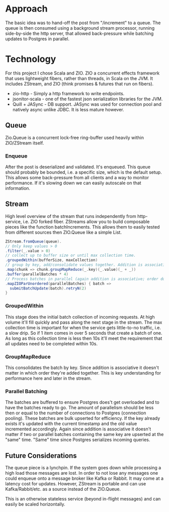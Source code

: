 # Approach
The basic idea was to hand-off the post from "/increment" to a queue. The queue is then consumed
using a background stream processor, running side-by-side the http server, that allowed back-pressure while batching updates to Postgres in parallel.

# Technology
For this project I chose Scala and ZIO. ZIO a concurrent effects framework that uses lightweight
fibers, rather than threads, in Scala on the JVM. It includes ZStream, and ZIO (think promises & futures that run on fibers).

* zio-http - Simply a http framework to write endpoints.
* jsonitor-scala - one of the fastest json serialization libraries for the JVM.
* Quill + JASync - DB support. JASync was used for connection pool and natively async unlike JDBC. It is less mature however.

## Queue
Zio.Queue is a concurrent lock-free ring-buffer used heavily within ZIO/ZStream itself.

### Enqueue
After the post is deserialized and validated. It's enqueued. This queue should probably be bounded, i.e. a specific size, which is the default setup. This allows some back-pressure from all clients and a way to monitor performance. If it's slowing down we can easily autoscale on that information.

## Stream

High level overview of the stream that runs independently from http-service, i.e. ZIO forked fiber. ZStreams allow you to build composable pieces like the function batchIncrements. This allows them to easily tested from different sources then ZIO.Queue like a simple List.


```scala
ZStream.fromQueue(queue).
// Only keep values > 0
.filter(_.value > 0)
// collect up to buffer size or until max collection time.
.groupedWithin(bufferSize, maxCollection)
// group by key, add/consolidate values together. Addition is associative.
.map(chunk => chunk.groupMapReduce(_.key)(_.value)(_ + _))
.buffer(parallelBatches * 4)
// Process batches in parallel (again addition is associative; order doesn't matter).
.mapZIOParUnordered(parallelBatches) { batch =>
  submitBatchUpdate(batch).retryN(2)
}
```

### GroupedWithin
This stage does the initial batch collection of incoming requests. At high volume it'll fill quickly and pass along the next stage in the stream. The max collection time is important for when the service gets little-to-no traffic, i.e. a slow drip. So if 1 item comes in over 5 seconds that create a batch of one. As long as this collection time is less then 10s it'll meet the requirement that all updates need to be completed within 10s.

### GroupMapReduce
This consolidates the batch by key. Since addition is associative it doesn't matter in which order they're added together. This is key understanding for performance here and later in the stream.

### Parallel Batching
The batches are buffered to ensure Postgres does't get overloaded and to have the batches ready to go. The amount of parallelism should be less then or equal to the number of connections to Postgres (connection pooling). These batches are bulk upserted for efficiency. If the key already exists it's updated with the current timestamp and the old value incremented accordingly. Again since addition is associative it doesn't matter if two or parallel batches containing the same key are upserted at the "same" time. "Same" time since Postgres serializes incoming queries.

## Future Considerations
The queue piece is a lynchpin. If the system goes down while processing a high load those messages are lost. In order to not lose any messages one could enqueue onto a message broker like Kafka or Rabbit. It may come at a latency cost for updates. However, ZStream is portable and can use Kafka/Rabbit/etc. as a source instead of the ZIO.Queue.

This is an otherwise stateless service (beyond in-flight messages) and can easily be scaled horizontally.
